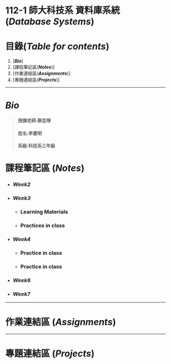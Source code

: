 # 112-1 師大科技系 資料庫系統 (***Database Systems***)
# 目錄(***Table for contents***)
 1. [***Bio***]
 2. [課程筆記區(***Notes***)]
 3. [作業連結區(***Assignments***)]
 4. [專題連結區(***Projects***)]
-----
# ***Bio***
>#### 授課老師:蔡芸琤    
>#### 姓名:李嘉明    
>#### 系級:科技系三年級  
# 課程筆記區 (***Notes***)
* ### ***Week2***

* ### ***Week3***
  * ### Learning Materials
   
  * ### Practices in class
   
* ### ***Week4***
  * ### Practice in class
   
  * ### Practice in class
* ### ***Week6***
* ### ***Week7***
---
# 作業連結區 (***Assignments***)
 
---
# 專題連結區 (***Projects***)
